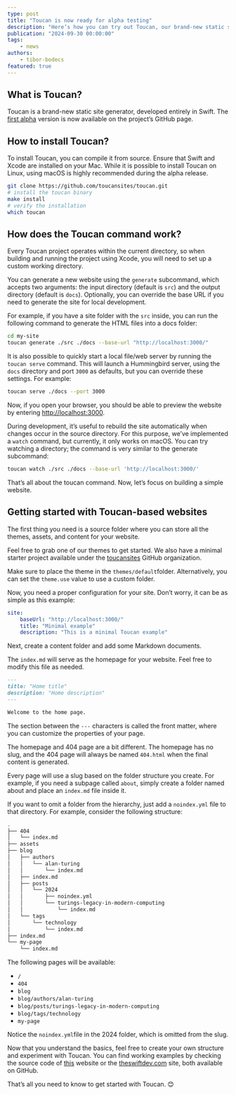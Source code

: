 ```yaml
---
type: post
title: "Toucan is now ready for alpha testing"
description: "Here’s how you can try out Toucan, our brand-new static site generator, developed entirely in Swift."
publication: "2024-09-30 00:00:00"
tags: 
    - news
authors:
    - tibor-bodecs
featured: true
---
```


## What is Toucan?

Toucan is a brand-new static site generator, developed entirely in Swift. The [first alpha](https://github.com/toucansites/toucan/releases/tag/1.0.0-alpha.1) version is now available on the project’s GitHub page.

## How to install Toucan?

To install Toucan, you can compile it from source. Ensure that Swift and Xcode are installed on your Mac. While it is possible to install Toucan on Linux, using macOS is highly recommended during the alpha release.

```sh
git clone https://github.com/toucansites/toucan.git
# install the toucan binary
make install
# verify the installation
which toucan
```

## How does the Toucan command work?

Every Toucan project operates within the current directory, so when building and running the project using Xcode, you will need to set up a custom working directory.

You can generate a new website using the `generate` subcommand, which accepts two arguments: the input directory (default is `src`) and the output directory (default is `docs`). Optionally, you can override the base URL if you need to generate the site for local development.

For example, if you have a site folder with the `src` inside, you can run the following command to generate the HTML files into a docs folder:

```sh
cd my-site
toucan generate ./src ./docs --base-url "http://localhost:3000/"
```

It is also possible to quickly start a local file/web server by running the `toucan serve` command. This will launch a Hummingbird server, using the `docs` directory and port `3000` as defaults, but you can override these settings. For example:

```sh
toucan serve ./docs --port 3000
```

Now, if you open your browser, you should be able to preview the website by entering [http://localhost:3000](http://localhost:3000).

During development, it’s useful to rebuild the site automatically when changes occur in the source directory. For this purpose, we’ve implemented a `watch` command, but currently, it only works on macOS. You can try watching a directory; the command is very similar to the generate subcommand:

```sh
toucan watch ./src ./docs --base-url 'http://localhost:3000/' 
```

That’s all about the toucan command. Now, let’s focus on building a simple website.

## Getting started with Toucan-based websites

The first thing you need is a source folder where you can store all the themes, assets, and content for your website.

Feel free to grab one of our themes to get started. We also have a minimal starter project available under the [toucansites](https://github.com/toucansites) GitHub organization.

Make sure to place the theme in the `themes/default`folder. Alternatively, you can set the `theme.use` value to use a custom folder.

Now, you need a proper configuration for your site. Don’t worry, it can be as simple as this example:

```yaml
site:
    baseUrl: "http://localhost:3000/"
    title: "Minimal example"
    description: "This is a minimal Toucan example"
```

Next, create a content folder and add some Markdown documents.

The `index.md` will serve as the homepage for your website. Feel free to modify this file as needed.

```markdown
---
title: "Home title"
description: "Home description"
---

Welcome to the home page.
```

The section between the `---` characters is called the front matter, where you can customize the properties of your page.

The homepage and 404 page are a bit different. The homepage has no slug, and the 404 page will always be named `404.html` when the final content is generated.

Every page will use a slug based on the folder structure you create. For example, if you need a subpage called `about`, simply create a folder named about and place an `index.md` file inside it.

If you want to omit a folder from the hierarchy, just add a `noindex.yml` file to that directory. For example, consider the following structure:

```sh
.
├── 404
│   └── index.md
├── assets
├── blog
│   ├── authors
│   │   └── alan-turing
│   │       └── index.md
│   ├── index.md
│   ├── posts
│   │   └── 2024
│   │       ├── noindex.yml
│   │       └── turings-legacy-in-modern-computing
│   │           └── index.md
│   └── tags
│       └── technology
│           └── index.md
├── index.md
└── my-page
    └── index.md
```

The following pages will be available:

- `/ `
- `404 `
- `blog`
- `blog/authors/alan-turing`
- `blog/posts/turings-legacy-in-modern-computing `
- `blog/tags/technology`
- `my-page`

Notice the `noindex.yml`file in the 2024 folder, which is omitted from the slug.

Now that you understand the basics, feel free to create your own structure and experiment with Toucan. You can find working examples by checking the source code of [this](https://github.com/toucansites/website) website or the [theswiftdev.com](https://github.com/theswiftdev/blog) site, both available on GitHub.

That’s all you need to know to get started with Toucan. 😊
